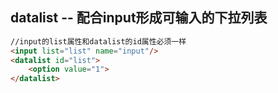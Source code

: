 ## datalist -- 配合input形成可输入的下拉列表

```markdown
//input的list属性和datalist的id属性必须一样
<input list="list" name="input"/>
<datalist id="list">
    <option value="1">
</datalist>
```



